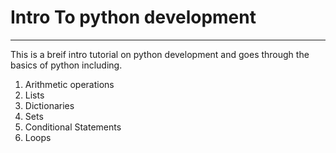 # Intro To python development
---
This is a breif intro tutorial on python development and goes through the basics of python including.

1. Arithmetic operations
2. Lists
3. Dictionaries
4. Sets
5. Conditional Statements
6. Loops
